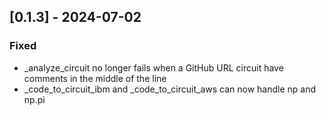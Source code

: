 ## [0.1.3] - 2024-07-02
### Fixed
- _analyze_circuit no longer fails when a GitHub URL circuit have comments in the middle of the line
- _code_to_circuit_ibm and _code_to_circuit_aws can now handle np and np.pi